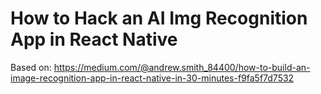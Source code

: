 # How to Hack an AI Img Recognition App in React Native

Based on:
https://medium.com/@andrew.smith_84400/how-to-build-an-image-recognition-app-in-react-native-in-30-minutes-f9fa5f7d7532